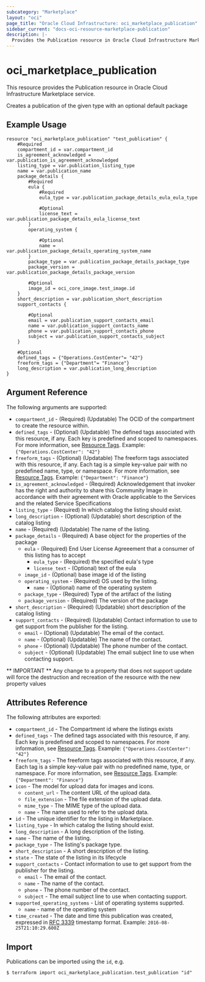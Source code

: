```yaml
---
subcategory: "Marketplace"
layout: "oci"
page_title: "Oracle Cloud Infrastructure: oci_marketplace_publication"
sidebar_current: "docs-oci-resource-marketplace-publication"
description: |-
  Provides the Publication resource in Oracle Cloud Infrastructure Marketplace service
---
```


# oci_marketplace_publication
This resource provides the Publication resource in Oracle Cloud Infrastructure Marketplace service.

Creates a publication of the given type with an optional default package

## Example Usage

```hcl
resource "oci_marketplace_publication" "test_publication" {
	#Required
	compartment_id = var.compartment_id
	is_agreement_acknowledged = var.publication_is_agreement_acknowledged
	listing_type = var.publication_listing_type
	name = var.publication_name
	package_details {
		#Required
		eula {
			#Required
			eula_type = var.publication_package_details_eula_eula_type

			#Optional
			license_text = var.publication_package_details_eula_license_text
		}
		operating_system {

			#Optional
			name = var.publication_package_details_operating_system_name
		}
		package_type = var.publication_package_details_package_type
		package_version = var.publication_package_details_package_version

		#Optional
		image_id = oci_core_image.test_image.id
	}
	short_description = var.publication_short_description
	support_contacts {

		#Optional
		email = var.publication_support_contacts_email
		name = var.publication_support_contacts_name
		phone = var.publication_support_contacts_phone
		subject = var.publication_support_contacts_subject
	}

	#Optional
	defined_tags = {"Operations.CostCenter"= "42"}
	freeform_tags = {"Department"= "Finance"}
	long_description = var.publication_long_description
}
```

## Argument Reference

The following arguments are supported:

* `compartment_id` - (Required) (Updatable) The OCID of the compartment to create the resource within.
* `defined_tags` - (Optional) (Updatable) The defined tags associated with this resource, if any. Each key is predefined and scoped to namespaces. For more information, see [Resource Tags](https://docs.cloud.oracle.com/iaas/Content/General/Concepts/resourcetags.htm). Example: `{"Operations.CostCenter": "42"}` 
* `freeform_tags` - (Optional) (Updatable) The freeform tags associated with this resource, if any. Each tag is a simple key-value pair with no predefined name, type, or namespace. For more information, see [Resource Tags](https://docs.cloud.oracle.com/iaas/Content/General/Concepts/resourcetags.htm). Example: `{"Department": "Finance"}` 
* `is_agreement_acknowledged` - (Required) Acknowledgement that invoker has the right and authority to share this Community Image in accordance with their agreement with Oracle applicable to the Services and the related Service Specifications
* `listing_type` - (Required) In which catalog the listing should exist.
* `long_description` - (Optional) (Updatable) short description of the catalog listing
* `name` - (Required) (Updatable) The name of the listing.
* `package_details` - (Required) A base object for the properties of the package
	* `eula` - (Required) End User License Agreeement that a consumer of this listing has to accept
		* `eula_type` - (Required) the specified eula's type
		* `license_text` - (Optional) text of the eula
	* `image_id` - (Optional) base image id of the listing
	* `operating_system` - (Required) OS used by the listing.
		* `name` - (Optional) name of the operating system
	* `package_type` - (Required) Type of the artifact of the listing
	* `package_version` - (Required) The version of the package
* `short_description` - (Required) (Updatable) short description of the catalog listing
* `support_contacts` - (Required) (Updatable) Contact information to use to get support from the publisher for the listing.
	* `email` - (Optional) (Updatable) The email of the contact.
	* `name` - (Optional) (Updatable) The name of the contact.
	* `phone` - (Optional) (Updatable) The phone number of the contact.
	* `subject` - (Optional) (Updatable) The email subject line to use when contacting support.


** IMPORTANT **
Any change to a property that does not support update will force the destruction and recreation of the resource with the new property values

## Attributes Reference

The following attributes are exported:

* `compartment_id` - The Compartment id where the listings exists
* `defined_tags` - The defined tags associated with this resource, if any. Each key is predefined and scoped to namespaces. For more information, see [Resource Tags](https://docs.cloud.oracle.com/iaas/Content/General/Concepts/resourcetags.htm). Example: `{"Operations.CostCenter": "42"}` 
* `freeform_tags` - The freeform tags associated with this resource, if any. Each tag is a simple key-value pair with no predefined name, type, or namespace. For more information, see [Resource Tags](https://docs.cloud.oracle.com/iaas/Content/General/Concepts/resourcetags.htm). Example: `{"Department": "Finance"}` 
* `icon` - The model for upload data for images and icons.
	* `content_url` - The content URL of the upload data.
	* `file_extension` - The file extension of the upload data.
	* `mime_type` - The MIME type of the upload data.
	* `name` - The name used to refer to the upload data.
* `id` - The unique identifier for the listing in Marketplace.
* `listing_type` - In which catalog the listing should exist.
* `long_description` - A long description of the listing.
* `name` - The name of the listing.
* `package_type` - The listing's package type.
* `short_description` - A short description of the listing.
* `state` - The state of the listing in its lifecycle
* `support_contacts` - Contact information to use to get support from the publisher for the listing.
	* `email` - The email of the contact.
	* `name` - The name of the contact.
	* `phone` - The phone number of the contact.
	* `subject` - The email subject line to use when contacting support.
* `supported_operating_systems` - List of operating systems supprted.
	* `name` - name of the operating system
* `time_created` - The date and time this publication was created, expressed in [RFC 3339](https://tools.ietf.org/html/rfc3339) timestamp format.  Example: `2016-08-25T21:10:29.600Z` 

## Import

Publications can be imported using the `id`, e.g.

```
$ terraform import oci_marketplace_publication.test_publication "id"
```

